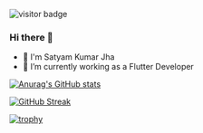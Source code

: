 ![visitor badge](https://visitor-badge.laobi.icu/badge?page_id=soulcode36.soulcode36&left_color=red&right_color=green&left)

### Hi there 👋

- 👋 I'm Satyam Kumar Jha 
- 🔭 I’m currently working as a Flutter Developer


<!--
**soulcode36/soulcode36** is a ✨ _special_ ✨ repository because its `README.md` (this file) appears on your GitHub profile.

Here are some ideas to get you started:


- 👯 I’m looking to collaborate on ...
- 🤔 I’m looking for help with ...
- 💬 Ask me about ...
- 📫 How to reach me: ...
- 😄 Pronouns: ...
- ⚡ Fun fact: ...
-->


[![Anurag's GitHub stats](https://github-readme-stats.vercel.app/api?username=soulcode36&theme=transparent)](https://github.com/anuraghazra/github-readme-stats)


[![GitHub Streak](https://streak-stats.demolab.com/?user=soulcode36&theme=transparent)](https://git.io/streak-stats)

[![trophy](https://github-profile-trophy.vercel.app/?username=soulcode36&theme=algolia&column=4&margin-w=5&margin-h=15)](https://github.com/ryo-ma/github-profile-trophy)


